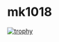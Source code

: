 # mk1018
[![trophy](https://github-profile-trophy.vercel.app/?username=mk1018&theme=onedark)](https://github.com/ryo-ma/github-profile-trophy)


